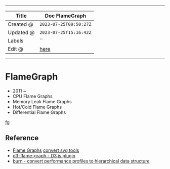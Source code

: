 -----

| Title     | Doc FlameGraph                                       |
| --------- | ---------------------------------------------------- |
| Created @ | `2023-07-25T09:50:27Z`                               |
| Updated @ | `2023-07-25T15:16:42Z`                               |
| Labels    | \`\`                                                 |
| Edit @    | [here](https://github.com/junxnone/xwiki/issues/285) |

-----

# FlameGraph

  - 2011 \~
  - CPU Flame Graphs
  - Memory Leak Flame Graphs
  - Hot/Cold Flame Graphs
  - Differential Flame Graphs

[fg](https://github.com/junxnone/xwiki/assets/2216970/2fbd7e38-b4c5-4bb1-94b1-6da42b1dfe6a ":include :type=iframe width=100% height=600px")

## Reference

  - [Flame Graphs](https://www.brendangregg.com/flamegraphs.html)
    [convert svg tools](https://github.com/brendangregg/FlameGraph)
  - [d3-flame-graph - D3.js
    plugin](https://github.com/spiermar/d3-flame-graph)
  - [burn - convert performance profiles to hierarchical data
    structure](https://github.com/spiermar/burn)
